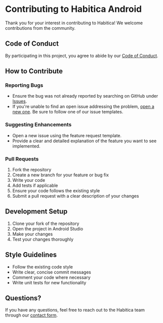 # Contributing to Habitica Android

Thank you for your interest in contributing to Habitica! We welcome contributions from the community.

## Code of Conduct

By participating in this project, you agree to abide by our [Code of Conduct](CODE_OF_CONDUCT.md).

## How to Contribute

### Reporting Bugs

- Ensure the bug was not already reported by searching on GitHub under [Issues](https://github.com/HabitRPG/habitica-android/issues).
- If you're unable to find an open issue addressing the problem, [open a new one](https://github.com/HabitRPG/habitica-android/issues/new/choose). Be sure to follow one of our issue templates.

### Suggesting Enhancements

- Open a new issue using the feature request template.
- Provide a clear and detailed explanation of the feature you want to see implemented.

### Pull Requests

1. Fork the repository
2. Create a new branch for your feature or bug fix
3. Write your code
4. Add tests if applicable
5. Ensure your code follows the existing style
6. Submit a pull request with a clear description of your changes

## Development Setup

1. Clone your fork of the repository
2. Open the project in Android Studio
3. Make your changes
4. Test your changes thoroughly

## Style Guidelines

- Follow the existing code style
- Write clear, concise commit messages
- Comment your code where necessary
- Write unit tests for new functionality

## Questions?

If you have any questions, feel free to reach out to the Habitica team through our [contact form](https://habitica.com/static/contact).